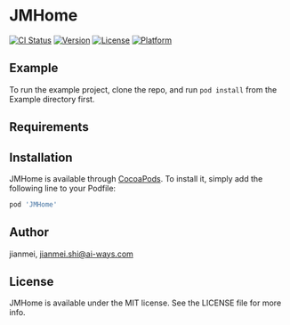 # JMHome

[![CI Status](https://img.shields.io/travis/jianmei/JMHome.svg?style=flat)](https://travis-ci.org/jianmei/JMHome)
[![Version](https://img.shields.io/cocoapods/v/JMHome.svg?style=flat)](https://cocoapods.org/pods/JMHome)
[![License](https://img.shields.io/cocoapods/l/JMHome.svg?style=flat)](https://cocoapods.org/pods/JMHome)
[![Platform](https://img.shields.io/cocoapods/p/JMHome.svg?style=flat)](https://cocoapods.org/pods/JMHome)

## Example

To run the example project, clone the repo, and run `pod install` from the Example directory first.

## Requirements

## Installation

JMHome is available through [CocoaPods](https://cocoapods.org). To install
it, simply add the following line to your Podfile:

```ruby
pod 'JMHome'
```

## Author

jianmei, jianmei.shi@ai-ways.com

## License

JMHome is available under the MIT license. See the LICENSE file for more info.
